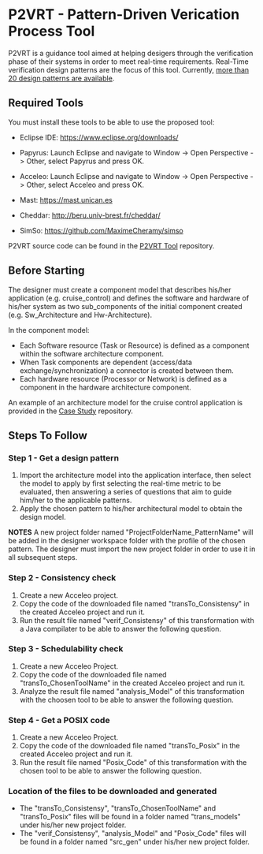 # P2VRT - Pattern-Driven Verication Process Tool

P2VRT is a guidance tool aimed at helping desigers through the verification phase of their systems in order to meet real-time requirements. Real-Time verification design patterns are the focus of this tool. Currently, [more than 20 design patterns are available](https://github.com/Rania-Mzid/P2VRT/tree/main/Patterns%20repositery).

## Required Tools

You must install these tools to be able to use the proposed tool:

- Eclipse IDE: https://www.eclipse.org/downloads/
- Papyrus: Launch Eclipse and navigate to Window -> Open Perspective -> Other, select Papyrus and press OK.
- Acceleo: Launch Eclipse and navigate to Window -> Open Perspective -> Other, select Acceleo and press OK.

- Mast: https://mast.unican.es
- Cheddar: http://beru.univ-brest.fr/cheddar/
- SimSo: https://github.com/MaximeCheramy/simso

P2VRT source code can be found in the [P2VRT Tool](https://github.com/Rania-Mzid/P2VRT/tree/main/P2VRT%20Tool) repository.

## Before Starting 

The designer must create a component model that describes his/her application (e.g. cruise_control) and defines the software and hardware of his/her system as two sub_components of the initial component created (e.g. Sw_Architecture and Hw-Architecture).

In the component model:
- Each Software resource (Task or Resource) is defined as a component within the software architecture component.
- When Task components are dependent (access/data exchange/synchronization) a connector is created between them.
- Each hardware resource (Processor or Network) is defined as a component in the hardware architecture component.

An example of an architecture model for the cruise control application is provided in the [Case Study](https://github.com/Rania-Mzid/P2VRT/tree/main/Case%20study%20and%20demos) repository.


## Steps To Follow

### Step 1 - Get a design pattern

1. Import the architecture model into the application interface, then select the model to apply by first selecting the real-time metric to be evaluated, then answering a series of questions that aim to guide him/her to the applicable patterns.
2. Apply the chosen pattern to his/her architectural model to obtain the design model.

**NOTES**
A new project folder named "ProjectFolderName_PatternName" will be added in the designer workspace folder with the profile of the chosen pattern.
The designer must import the new project folder in order to use it in all subsequent steps.

### Step 2 - Consistency check

1. Create a new Acceleo project.
2. Copy the code of the downloaded file named "transTo_Consistensy" in the created Acceleo project and run it.
3. Run the result file named "verif_Consistensy" of this transformation with a Java compilater to be able to answer the following question.

### Step 3 - Schedulability check

1. Create a new Acceleo Project.
2. Copy the code of the downloaded file named "transTo_ChosenToolName" in the created Acceleo project and run it.
3. Analyze the result file named "analysis_Model" of this transformation with the choosen tool to be able to answer the following question.

### Step 4 - Get a POSIX code

1. Create a new Acceleo Project.
2. Copy the code of the downloaded file named "transTo_Posix" in the created Acceleo project and run it.
3. Run the result file named "Posix_Code" of this transformation with the chosen tool to be able to answer the following question.

### Location of the files to be downloaded and generated

- The "transTo_Consistensy", "transTo_ChosenToolName" and "transTo_Posix" files will be found in a folder named "trans_models" under his/her new project folder.
- The "verif_Consistensy", "analysis_Model" and "Posix_Code" files will be found in a folder named "src_gen" under his/her new project folder.
